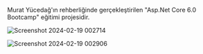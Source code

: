 Murat Yücedağ'ın rehberliğinde gerçekleştirilen "Asp.Net Core 6.0 Bootcamp" eğitimi projesidir. 

![Screenshot 2024-02-19 002714](https://github.com/ayseyalcinkaya/FoodyTekmerWebUI/assets/79402056/47f3d0d4-0933-4d29-82c8-0b820894b820)


![Screenshot 2024-02-19 002906](https://github.com/ayseyalcinkaya/FoodyTekmerWebUI/assets/79402056/310a9f6f-cc86-4ce0-ad65-26a9b00352d3)
